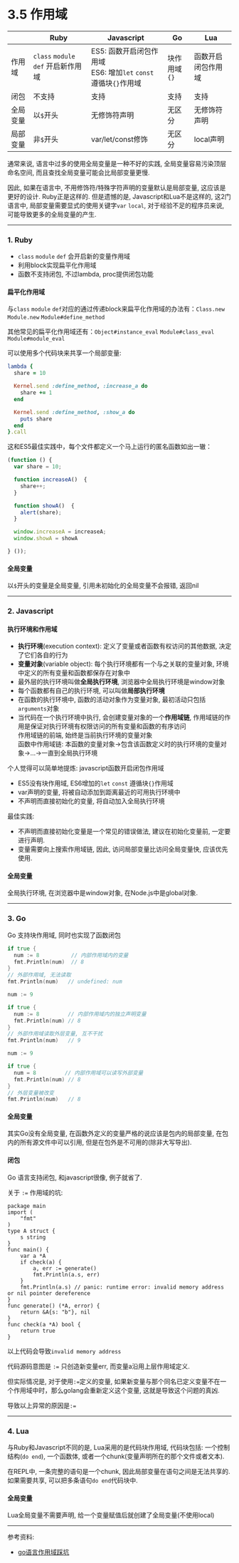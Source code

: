 # 3.5 作用域

|          | Ruby                                | Javascript                                                         | Go           | Lua                |
|----------|-------------------------------------|--------------------------------------------------------------------|--------------|--------------------|
| 作用域   | `class` `module` `def` 开启新作用域 | ES5: 函数开启闭包作用域<br>ES6: 增加`let` `const` 遵循块`{}`作用域 | 块作用域`{}` | 函数开启闭包作用域 |
| 闭包     | 不支持                              | 支持                                                               | 支持         | 支持               |
| 全局变量 | 以`$`开头                           | 无修饰符声明                                                       | 无区分       | 无修饰符声明       |
| 局部变量 | 非`$`开头                           | var/let/const修饰                                                  | 无区分       | local声明          |

通常来说, 语言中过多的使用全局变量是一种不好的实践, 全局变量容易污染顶层命名空间, 而且查找全局变量可能会比局部变量更慢.

因此, 如果在语言中, 不用修饰符/特殊字符声明的变量默认是局部变量, 这应该是更好的设计. Ruby正是这样的. 但是遗憾的是, Javascript和Lua不是这样的, 这2门语言中, 局部变量需要显式的使用关键字`var` `local`, 对于经验不足的程序员来说, 可能导致更多的全局变量的产生.

---

### 1. Ruby

* `class` `module` `def` 会开启新的变量作用域
* 利用block实现扁平化作用域
* 函数不支持闭包, 不过lambda, proc提供闭包功能

#### 扁平化作用域

与`class` `module` `def`对应的通过传递block来扁平化作用域的办法有：`Class.new` `Module.new` `Module#define_method`

其他常见的扁平化作用域还有：`Object#instance_eval` `Module#class_eval` `Module#module_eval`

可以使用多个代码块来共享一个局部变量:

```ruby
lambda {
  share = 10

  Kernel.send :define_method, :increase_a do
    share += 1
  end

  Kernel.send :define_method, :show_a do
    puts share
  end
}.call
```

这和ES5最佳实践中，每个文件都定义一个马上运行的匿名函数如出一辙：

```javascript
(function () {
  var share = 10;

  function increaseA()  {
    share++;
  }

  function showA()  {
    alert(share);
  }

  window.increaseA = increaseA;
  window.showA = showA

} ());
```

#### 全局变量

以`$`开头的变量是全局变量, 引用未初始化的全局变量不会报错, 返回nil

---

### 2. Javascript

#### 执行环境和作用域

* **执行环境**(execution context): 定义了变量或者函数有权访问的其他数据, 决定了它们各自的行为
* **变量对象**(variable object): 每个执行环境都有一个与之关联的变量对象, 环境中定义的所有变量和函数都保存在对象中
* 最外层的执行环境叫做**全局执行环境**, 浏览器中全局执行环境是window对象
* 每个函数都有自己的执行环境, 可以叫做**局部执行环境**
* 在函数的执行环境中, 函数的活动对象作为变量对象, 最初活动只包括`arguments`对象
* 当代码在一个执行环境中执行, 会创建变量对象的一个**作用域链**, 作用域链的作用是保证对执行环境有权限访问的所有变量和函数的有序访问  
  作用域链的前端, 始终是当前执行环境的变量对象  
  函数中作用域链: 本函数的变量对象->包含该函数定义时的执行环境的变量对象->...->一直到全局执行环境

个人觉得可以简单地提炼: javascript函数开启闭包作用域

* ES5没有块作用域, ES6增加的`let` `const` 遵循块`{}`作用域
* var声明的变量, 将被自动添加到距离最近的可用执行环境中
* 不声明而直接初始化的变量, 将自动加入全局执行环境

最佳实践:

* 不声明而直接初始化变量是一个常见的错误做法, 建议在初始化变量前, 一定要进行声明.
* 变量需要向上搜索作用域链, 因此, 访问局部变量比访问全局变量快, 应该优先使用.

#### 全局变量

全局执行环境, 在浏览器中是window对象, 在Node.js中是global对象.

---

### 3. Go

Go 支持块作用域, 同时也实现了函数闭包

```go
if true {
  num := 8          // 内部作用域内的变量
  fmt.Println(num)  // 8
}
// 外部作用域, 无法读取
fmt.Println(num)   // undefined: num
```

```go
num := 9

if true {
  num := 8         // 内部作用域内的独立声明变量
  fmt.Println(num) // 8
}
// 外部作用域读取外层变量, 互不干扰
fmt.Println(num)   // 9
```

```go
num := 9

if true {
  num = 8         // 内部作用域可以读写外部变量
  fmt.Println(num) // 8
}
// 外层变量被改变
fmt.Println(num)   // 8
```

#### 全局变量

其实Go没有全局变量, 在函数外定义的变量严格的说应该是包内的局部变量, 在包内的所有源文件中可以引用, 但是在包外是不可用的(除非大写导出).

#### 闭包

Go 语言支持闭包, 和javascript很像, 例子就省了.

关于 `:=` 作用域的坑:

```
package main
import (
    "fmt"
)
type A struct {
    s string
}
func main() {
    var a *A
    if check(a) {
        a, err := generate()
        fmt.Println(a.s, err)
    }
    fmt.Println(a.s) // panic: runtime error: invalid memory address or nil pointer dereference
}
func generate() (*A, error) {
    return &A{s: "b"}, nil
}
func check(a *A) bool {
    return true
}
```

以上代码会导致`invalid memory address`

代码源码意图是 `:=` 只创造新变量err, 而变量a沿用上层作用域定义.

但实际情况是, 对于使用`:=`定义的变量, 如果新变量与那个同名已定义变量不在一个作用域中时，那么golang会重新定义这个变量, 这就是导致这个问题的真凶.

导致以上异常的原因是`:=`

---

### 4. Lua

与Ruby和Javascript不同的是, Lua采用的是代码块作用域, 代码块包括: 一个控制结构(`do end`), 一个函数体, 或者一个chunk(变量声明所在的那个文件或者文本).

在REPL中, 一条完整的语句是一个chunk, 因此局部变量在语句之间是无法共享的. 如果需要共享, 可以把多条语句`do end`代码块中.

#### 全局变量

Lua全局变量不需要声明, 给一个变量赋值后就创建了全局变量(不使用local)

----

参考资料:

* [go语言作用域踩坑](http://michaelyou.github.io/2017/11/03/go-scope/)

